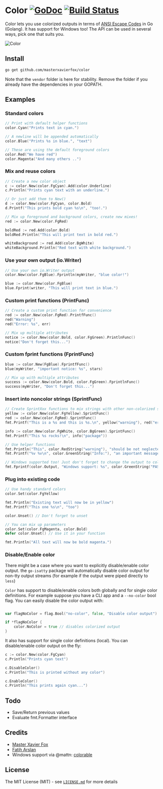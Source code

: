 # Color [![GoDoc](https://godoc.org/github.com/fatih/color?status.svg)](https://godoc.org/github.com/fatih/color) [![Build Status](https://img.shields.io/travis/fatih/color.svg?style=flat-square)](https://travis-ci.org/fatih/color)

Color lets you use colorized outputs in terms of [ANSI Escape
Codes](http://en.wikipedia.org/wiki/ANSI_escape_code#Colors) in Go (Golang). It
has support for Windows too! The API can be used in several ways, pick one that
suits you.


![Color](https://i.imgur.com/c1JI0lA.png)


## Install

```bash
go get github.com/masterxavierfox/color
```

Note that the `vendor` folder is here for stability. Remove the folder if you
already have the dependencies in your GOPATH.

## Examples

### Standard colors

```go
// Print with default helper functions
color.Cyan("Prints text in cyan.")

// A newline will be appended automatically
color.Blue("Prints %s in blue.", "text")

// These are using the default foreground colors
color.Red("We have red")
color.Magenta("And many others ..")

```

### Mix and reuse colors

```go
// Create a new color object
c := color.New(color.FgCyan).Add(color.Underline)
c.Println("Prints cyan text with an underline.")

// Or just add them to New()
d := color.New(color.FgCyan, color.Bold)
d.Printf("This prints bold cyan %s\n", "too!.")

// Mix up foreground and background colors, create new mixes!
red := color.New(color.FgRed)

boldRed := red.Add(color.Bold)
boldRed.Println("This will print text in bold red.")

whiteBackground := red.Add(color.BgWhite)
whiteBackground.Println("Red text with white background.")
```

### Use your own output (io.Writer)

```go
// Use your own io.Writer output
color.New(color.FgBlue).Fprintln(myWriter, "blue color!")

blue := color.New(color.FgBlue)
blue.Fprint(writer, "This will print text in blue.")
```

### Custom print functions (PrintFunc)

```go
// Create a custom print function for convenience
red := color.New(color.FgRed).PrintfFunc()
red("Warning")
red("Error: %s", err)

// Mix up multiple attributes
notice := color.New(color.Bold, color.FgGreen).PrintlnFunc()
notice("Don't forget this...")
```

### Custom fprint functions (FprintFunc)

```go
blue := color.New(FgBlue).FprintfFunc()
blue(myWriter, "important notice: %s", stars)

// Mix up with multiple attributes
success := color.New(color.Bold, color.FgGreen).FprintlnFunc()
success(myWriter, "Don't forget this...")
```

### Insert into noncolor strings (SprintFunc)

```go
// Create SprintXxx functions to mix strings with other non-colorized strings:
yellow := color.New(color.FgYellow).SprintFunc()
red := color.New(color.FgRed).SprintFunc()
fmt.Printf("This is a %s and this is %s.\n", yellow("warning"), red("error"))

info := color.New(color.FgWhite, color.BgGreen).SprintFunc()
fmt.Printf("This %s rocks!\n", info("package"))

// Use helper functions
fmt.Println("This", color.RedString("warning"), "should be not neglected.")
fmt.Printf("%v %v\n", color.GreenString("Info:"), "an important message.")

// Windows supported too! Just don't forget to change the output to color.Output
fmt.Fprintf(color.Output, "Windows support: %s", color.GreenString("PASS"))
```

### Plug into existing code

```go
// Use handy standard colors
color.Set(color.FgYellow)

fmt.Println("Existing text will now be in yellow")
fmt.Printf("This one %s\n", "too")

color.Unset() // Don't forget to unset

// You can mix up parameters
color.Set(color.FgMagenta, color.Bold)
defer color.Unset() // Use it in your function

fmt.Println("All text will now be bold magenta.")
```

### Disable/Enable color
 
There might be a case where you want to explicitly disable/enable color output. the 
`go-isatty` package will automatically disable color output for non-tty output streams 
(for example if the output were piped directly to `less`)

`Color` has support to disable/enable colors both globally and for single color 
definitions. For example suppose you have a CLI app and a `--no-color` bool flag. You 
can easily disable the color output with:

```go

var flagNoColor = flag.Bool("no-color", false, "Disable color output")

if *flagNoColor {
	color.NoColor = true // disables colorized output
}
```

It also has support for single color definitions (local). You can
disable/enable color output on the fly:

```go
c := color.New(color.FgCyan)
c.Println("Prints cyan text")

c.DisableColor()
c.Println("This is printed without any color")

c.EnableColor()
c.Println("This prints again cyan...")
```

## Todo

* Save/Return previous values
* Evaluate fmt.Formatter interface


## Credits

 * [Master Xavier Fox](https://github.com/masterxavierfox)
 * [Fatih Arslan](https://github.com/fatih)
 * Windows support via @mattn: [colorable](https://github.com/mattn/go-colorable)

## License

The MIT License (MIT) - see [`LICENSE.md`](https://github.com/fatih/color/blob/master/LICENSE.md) for more details

